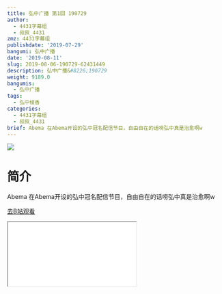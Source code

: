 ```yaml
---
title: 弘中广播 第1回 190729
author:
  - 4431字幕组
  - 叔叔_4431
zmz: 4431字幕组
publishdate: '2019-07-29'
bangumi: 弘中广播
date: '2019-08-11'
slug: 2019-08-06-190729-62431449
description: 弘中广播&#8226;190729
weight: 9189.0
bangumis:
  - 弘中广播
tags:
  - 弘中绫香
categories:
  - 4431字幕组
  - 叔叔_4431
brief: Abema 在Abema开设的弘中冠名配信节目，自由自在的话唠弘中真是治愈啊w
---
```

![](https://raw.githubusercontent.com/tcgriffith/owaraisite/master/static/tmpimg/b2a1105b4e2dee8c78a64695dda46d1d25cc3484.jpg.480.jpg)
# 简介  
Abema
在Abema开设的弘中冠名配信节目，自由自在的话唠弘中真是治愈啊w  

[去B站观看](https://www.bilibili.com/video/av62431449/)
<div class ="resp-container"><iframe class="testiframe" src="//player.bilibili.com/player.html?aid=62431449"", scrolling="no", allowfullscreen="true" > </iframe></div> 
